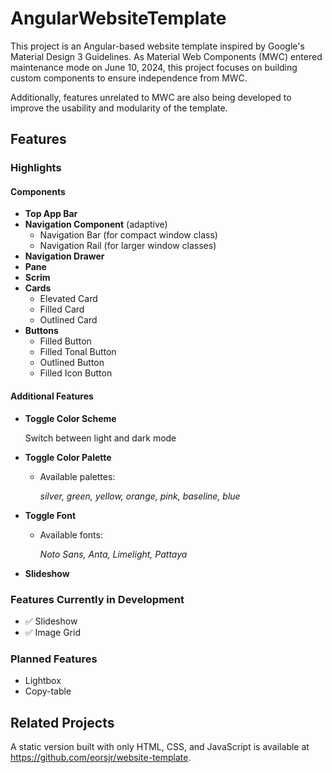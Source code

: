 # AngularWebsiteTemplate

This project is an Angular-based website template inspired by Google's Material Design 3 Guidelines. As Material Web Components (MWC) entered maintenance mode on June 10, 2024, this project focuses on building custom components to ensure independence from MWC.

Additionally, features unrelated to MWC are also being developed to improve the usability and modularity of the template.

## Features

### Highlights

#### Components
- **Top App Bar**
- **Navigation Component** (adaptive)
    - Navigation Bar (for compact window class)
    - Navigation Rail (for larger window classes)
- **Navigation Drawer**
- **Pane**
- **Scrim**
- **Cards**
    - Elevated Card
    - Filled Card
    - Outlined Card
- **Buttons**
    - Filled Button
    - Filled Tonal Button
    - Outlined Button
    - Filled Icon Button

#### Additional Features
- **Toggle Color Scheme**
    
    Switch between light and dark mode

- **Toggle Color Palette**

    - Available palettes:
        
        *silver, green, yellow, orange, pink, baseline, blue*

- **Toggle Font**

    - Available fonts:

        *Noto Sans, Anta, Limelight, Pattaya*

- **Slideshow**


### Features Currently in Development
- :white_check_mark: Slideshow
- :white_check_mark: Image Grid

### Planned Features
- Lightbox
- Copy-table

## Related Projects

A static version built with only HTML, CSS, and JavaScript is available at https://github.com/eorsjr/website-template.